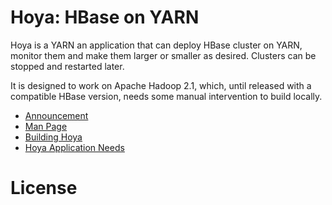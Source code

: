 <!---
  Licensed under the Apache License, Version 2.0 (the "License");
  you may not use this file except in compliance with the License.
  You may obtain a copy of the License at
  
   http://www.apache.org/licenses/LICENSE-2.0
  
  Unless required by applicable law or agreed to in writing, software
  distributed under the License is distributed on an "AS IS" BASIS,
  WITHOUT WARRANTIES OR CONDITIONS OF ANY KIND, either express or implied.
  See the License for the specific language governing permissions and
  limitations under the License. See accompanying LICENSE file.
-->

# Hoya: HBase on YARN


Hoya is a YARN an application that can deploy HBase cluster on YARN, 
monitor them and make them larger or smaller as desired. Clusters
can be stopped and restarted later.

It is designed to work on Apache Hadoop 2.1, which, until released
with a compatible HBase version, needs some manual intervention
to build locally.

* [Announcement](src/site/md/announcement.md)
* [Man Page](src/site/md/manpage.md)
* [Building Hoya](src/site/md/building.md)
* [Hoya Application Needs](src/site/md/app_needs.md)

# License


<!---
  Licensed under the Apache License, Version 2.0 (the "License");
  you may not use this file except in compliance with the License.
  You may obtain a copy of the License at
  
   http://www.apache.org/licenses/LICENSE-2.0
  
  Unless required by applicable law or agreed to in writing, software
  distributed under the License is distributed on an "AS IS" BASIS,
  WITHOUT WARRANTIES OR CONDITIONS OF ANY KIND, either express or implied.
  See the License for the specific language governing permissions and
  limitations under the License. See accompanying LICENSE file.
-->